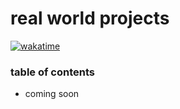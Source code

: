 # real world projects 


[![wakatime](https://wakatime.com/badge/user/4b172d19-eb8c-4d15-92a3-521426795cd4/project/d93b5f9f-3244-4331-b89e-305a1f602b0c.svg)](https://wakatime.com/badge/user/4b172d19-eb8c-4d15-92a3-521426795cd4/project/d93b5f9f-3244-4331-b89e-305a1f602b0c) 

### table of contents
- coming soon